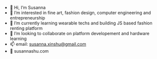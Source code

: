 - 👋 Hi, I’m Susanna
- 👀 I’m interested in fine art, fashion design, computer engineering and entrepreneurship
- 🌱 I’m currently learning wearable techs and building JS based fashion renting platform
- 💞️ I’m looking to collaborate on platform developement and hardware learning
- 📫 email: susanna.xinshu@gmail.com
- 🌸 susannashu.com

<!---
SusannaShu/SusannaShu is a ✨ special ✨ repository because its `README.md` (this file) appears on your GitHub profile.
You can click the Preview link to take a look at your changes.
--->

